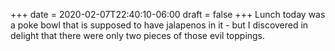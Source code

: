 +++
date = 2020-02-07T22:40:10-06:00
draft = false
+++
Lunch today was a poke bowl that is supposed to have jalapenos in it - but I discovered in delight that there were only two pieces of those evil toppings.